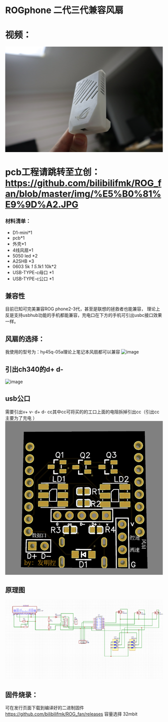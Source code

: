 # ROGphone 二代三代兼容风扇 
# 视频：

 ![image](https://github.com/bilibilifmk/ROG_fan/blob/master/img/%E5%B0%81%E9%9D%A2.JPG)  

# pcb工程请跳转至立创：https://github.com/bilibilifmk/ROG_fan/blob/master/img/%E5%B0%81%E9%9D%A2.JPG


### 材料清单：  
* 	D1-mini*1
*  pcb*1
* 外壳*1
* 4线风扇*1
* 5050 led *2
* A2SHB *3
* 0603 5k *1  5.1k*1 10k*2 
* USB-TYPE-c母口 *1
* USB-TYPE-c公口 *1
## 兼容性
   目前已知可完美兼容ROG phone2-3代，甚至是联想的拯救者也能兼容， 理论上反是支持usbhub功能的手机都能兼容，充电口在下方的手机可引出usbc接口效果一样。
## 风扇的选择：
 我使用的型号为：hy45q-05a理论上笔记本风扇都可以兼容
 ![image](https://github.com/bilibilifmk/ROG_fan/blob/master/img/%E9%A3%8E%E6%89%87.jpg)  
## 引出ch340的d+ d-
  ![image](https://github.com/bilibilifmk/ROG_fan/blob/master/img/%E4%B8%BB%E6%9D%BF.jpg)  
## usb公口
 需要引出v+ v- d+ d- cc其中cc可将买的的工口上面的电阻拆掉引出cc（引出cc主要为了充电 ）
 ![image](https://github.com/bilibilifmk/ROG_fan/blob/master/img/pcb.png)  
 
## 原理图
 ![image](https://github.com/bilibilifmk/ROG_fan/blob/master/img/%E5%8E%9F%E7%90%86%E5%9B%BE.png)  

## 固件烧录：
可在发行页面下载到编译好的二进制固件  
https://github.com/bilibilifmk/ROG_fan/releases
容量选择 32mbit  
